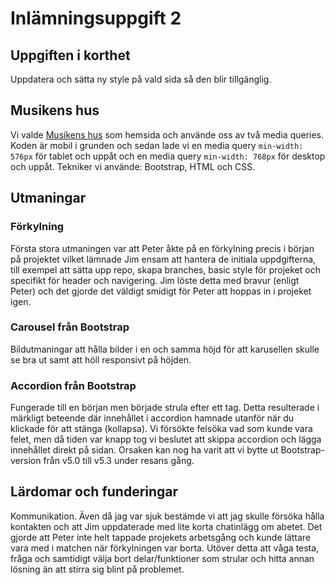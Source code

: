 ﻿# Inlämningsuppgift 2
## Uppgiften i korthet
Uppdatera och sätta ny style på vald sida så den blir tillgänglig.
## Musikens hus
Vi valde [Musikens hus](https://www.musikenshus.se/) som hemsida och använde oss av två media queries. Koden är mobil i grunden och sedan lade vi en media query ```min-width: 576px``` för tablet och uppåt och en media query ```min-width: 768px``` för desktop och uppåt. Tekniker vi använde: Bootstrap, HTML och CSS.
## Utmaningar
### Förkylning
Första stora utmaningen var att Peter åkte på en förkylning precis i början på projektet vilket lämnade Jim ensam att hantera de initiala uppdgifterna, till exempel att sätta upp repo, skapa branches, basic style för projeket och specifikt för header och navigering. Jim löste detta med bravur (enligt Peter) och det gjorde det väldigt smidigt för Peter att hoppas in i projeket igen.

### Carousel från Bootstrap
Bildutmaningar att hålla bilder i en och samma höjd för att karusellen skulle se bra ut samt att höll responsivt på höjden.

### Accordion från Bootstrap
Fungerade till en början men började strula efter ett tag. Detta resulterade i märkligt beteende där innehållet i accordion hamnade utanför när du klickade för att stänga (kollapsa). Vi försökte felsöka vad som kunde vara felet, men då tiden var knapp tog vi beslutet att skippa accordion och lägga innehållet direkt på sidan. Orsaken kan nog ha varit att vi bytte ut Bootstrap-version från v5.0 till v5.3 under resans gång.

## Lärdomar och funderingar
Kommunikation. Även då jag var sjuk bestämde vi att jag skulle försöka hålla kontakten och att Jim uppdaterade med lite korta chatinlägg om abetet. Det gjorde att Peter inte helt tappade projekets arbetsgång och kunde lättare vara med i matchen när förkylningen var borta. Utöver detta att våga testa, fråga och samtidigt välja bort delar/funktioner som strular och hitta annan lösning än att stirra sig blint på problemet.
